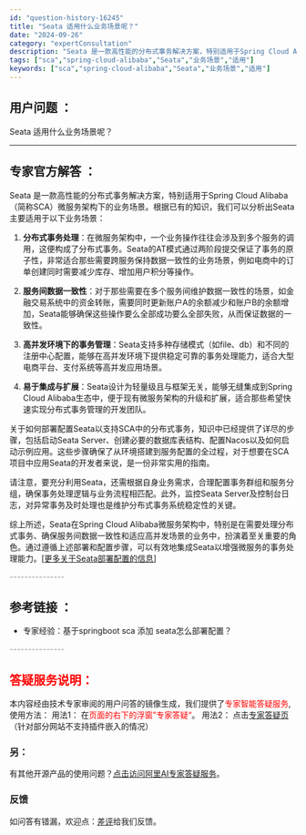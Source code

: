 ```yaml
---
id: "question-history-16245"
title: "Seata 适用什么业务场景呢？"
date: "2024-09-26"
category: "expertConsultation"
description: "Seata 是一款高性能的分布式事务解决方案，特别适用于Spring Cloud Alibaba（简称SCA）微服务架构下的业务场景。根据已有的知识，我们可以分析出Seata主要适用于以下业务场景：1. **分布式事务处理**：在微服务架构中，一个业务操作往往会涉及到多个服务的调用，这便构成了分布式"
tags: ["sca","spring-cloud-alibaba","Seata","业务场景","适用"]
keywords: ["sca","spring-cloud-alibaba","Seata","业务场景","适用"]
---
```


## 用户问题 ： 
 Seata 适用什么业务场景呢？  

---------------
## 专家官方解答 ：

Seata 是一款高性能的分布式事务解决方案，特别适用于Spring Cloud Alibaba（简称SCA）微服务架构下的业务场景。根据已有的知识，我们可以分析出Seata主要适用于以下业务场景：

1. **分布式事务处理**：在微服务架构中，一个业务操作往往会涉及到多个服务的调用，这便构成了分布式事务。Seata的AT模式通过两阶段提交保证了事务的原子性，非常适合那些需要跨服务保持数据一致性的业务场景，例如电商中的订单创建同时需要减少库存、增加用户积分等操作。

2. **服务间数据一致性**：对于那些需要在多个服务间维护数据一致性的场景，如金融交易系统中的资金转账，需要同时更新账户A的余额减少和账户B的余额增加，Seata能够确保这些操作要么全部成功要么全部失败，从而保证数据的一致性。

3. **高并发环境下的事务管理**：Seata支持多种存储模式（如file、db）和不同的注册中心配置，能够在高并发环境下提供稳定可靠的事务处理能力，适合大型电商平台、支付系统等高并发应用场景。

4. **易于集成与扩展**：Seata设计为轻量级且与框架无关，能够无缝集成到Spring Cloud Alibaba生态中，便于现有微服务架构的升级和扩展，适合那些希望快速实现分布式事务管理的开发团队。

关于如何部署配置Seata以支持SCA中的分布式事务，知识中已经提供了详尽的步骤，包括启动Seata Server、创建必要的数据库表结构、配置Nacos以及如何启动示例应用。这些步骤确保了从环境搭建到服务配置的全过程，对于想要在SCA项目中应用Seata的开发者来说，是一份非常实用的指南。

请注意，要充分利用Seata，还需根据自身业务需求，合理配置事务群组和服务分组，确保事务处理逻辑与业务流程相匹配。此外，监控Seata Server及控制台日志，对异常事务及时处理也是维护分布式事务系统稳定性的关键。

综上所述，Seata在Spring Cloud Alibaba微服务架构中，特别是在需要处理分布式事务、确保服务间数据一致性和适应高并发场景的业务中，扮演着至关重要的角色。通过遵循上述部署和配置步骤，可以有效地集成Seata以增强微服务的事务处理能力。[[更多关于Seata部署配置的信息](https://github.com/seata/seata/tree/1.5.0/script/server/db)]


<font color="#949494">---------------</font> 


## 参考链接 ：

* 专家经验：基于springboot sca 添加 seata怎么部署配置？ 


 <font color="#949494">---------------</font> 
 


## <font color="#FF0000">答疑服务说明：</font> 

本内容经由技术专家审阅的用户问答的镜像生成，我们提供了<font color="#FF0000">专家智能答疑服务</font>,使用方法：
用法1： 在<font color="#FF0000">页面的右下的浮窗”专家答疑“</font>。
用法2： 点击[专家答疑页](https://answer.opensource.alibaba.com/docs/intro)（针对部分网站不支持插件嵌入的情况）
### 另：


有其他开源产品的使用问题？[点击访问阿里AI专家答疑服务](https://answer.opensource.alibaba.com/docs/intro)。
### 反馈
如问答有错漏，欢迎点：[差评](https://ai.nacos.io/user/feedbackByEnhancerGradePOJOID?enhancerGradePOJOId=16273)给我们反馈。
